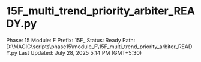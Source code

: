 # 15F_multi_trend_priority_arbiter_READY.py

Phase: 15
Module: F
Prefix: 15F_
Status: Ready
Path: D:\MAGIC\scripts\phase15\module_F\15F_multi_trend_priority_arbiter_READY.py
Last Updated: July 28, 2025 5:14 PM (GMT+5:30)
